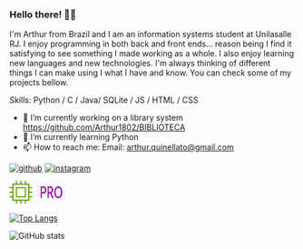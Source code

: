 ### Hello there! 👋🏻
I'm Arthur from Brazil and I am an information systems student at Unilasalle RJ. I enjoy programming in both back and front ends... reason being I find it satisfying to see something I made working as a whole. I also enjoy learning new languages and new technologies. I'm always thinking of different things I can make using I what I have and know. You can check some of my projects bellow.

Skills: Python / C / Java/ SQLite / JS / HTML / CSS

- 🔭 I’m currently working on a library system https://github.com/Arthur1802/BIBLIOTECA 
- 🌱 I’m currently learning Python 
- 📫 How to reach me: Email: arthur.quinellato@gmail.com 


[<img src='https://cdn.jsdelivr.net/npm/simple-icons@3.0.1/icons/github.svg' alt='github' height='40'>](https://github.com/Arthur1802)  [<img src='https://cdn.jsdelivr.net/npm/simple-icons@3.0.1/icons/instagram.svg' alt='instagram' height='40'>](https://www.instagram.com/arthur_qob/)  

<a href='https://docs.github.com/en/developers'><img src='https://raw.githubusercontent.com/acervenky/animated-github-badges/master/assets/devbadge.gif' width='40' height='40'></a> <a href='https://github.com/pricing'><img src='https://raw.githubusercontent.com/acervenky/animated-github-badges/master/assets/pro.gif' width='40' height='40'></a> 

[![Top Langs](https://github-readme-stats.vercel.app/api/top-langs/?username=Arthur1802)](https://github.com/anuraghazra/github-readme-stats)

![GitHub stats](https://github-readme-stats.vercel.app/api?username=Arthur1802&show_icons=true)  
